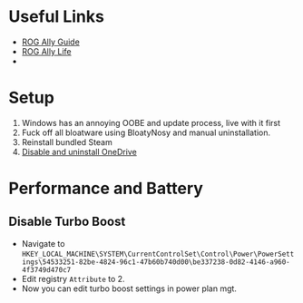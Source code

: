 # Useful Links
- [ROG Ally Guide](https://github.com/mikeroyal/Asus-ROG-Ally-Guide)
- [ROG Ally Life](https://rogallylife.com/)
- 
# Setup

1. Windows has an annoying OOBE and update process, live with it first
2. Fuck off all bloatware using BloatyNosy and manual uninstallation.
3. Reinstall bundled Steam
4. [Disable and uninstall OneDrive](https://support.microsoft.com/en-us/office/turn-off-disable-or-uninstall-onedrive-f32a17ce-3336-40fe-9c38-6efb09f944b0)

# Performance and Battery
## Disable Turbo Boost
- Navigate to `HKEY_LOCAL_MACHINE\SYSTEM\CurrentControlSet\Control\Power\PowerSettings\54533251-82be-4824-96c1-47b60b740d00\be337238-0d82-4146-a960-4f3749d470c7`
- Edit registry `Attribute` to 2.
- Now you can edit turbo boost settings in power plan mgt.
